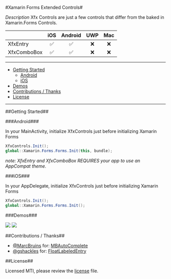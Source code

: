 #Xamarin Forms Extended Controls#

*Description*
Xfx Controls are just a few controls that differ from the baked in Xamarin.Forms Controls.

|               | iOS                | Android            | UWP | Mac |
| ------------- |:------------------:|:------------------:|:---:|:---:|
| XfxEntry      | :white_check_mark: | :white_check_mark: | :x: | :x: |
| XfxComboBox   | :white_check_mark: | :white_check_mark: | :x: | :x: |

-----

 - [Getting Started](#getting-started)
     - [Android](#android)
	 - [iOS](#ios)
 - [Demos](#demos)
 - [Contributions / Thanks](#contributions--thanks)
 - [License](#license)

-----

##Getting Started##

###Android###

In your MainActivity, initialize XfxControls just before initializing Xamarin Forms

```csharp
XfxControls.Init();
global::Xamarin.Forms.Forms.Init(this, bundle);
```

*note: XfxEntry and XfxComboBox REQUIRES your app to use an AppCompat theme.*

###iOS###

In your AppDelegate, initialize XfxControls just before initializing Xamarin Forms

```csharp
XfxControls.Init();
global::Xamarin.Forms.Forms.Init();
```

###Demos###

![](https://github.com/XamFormsExtended/Xfx.Controls/raw/master/resources/xfx.controls.ios.gif)
![](https://github.com/XamFormsExtended/Xfx.Controls/raw/master/resources/xfx.controls.droid.gif)

##Contributions / Thanks##

 - [@MarcBruins](https://github.com/MarcBruins)  for: [MBAutoComplete](https://github.com/MarcBruins/MBAutoComplete)
 - [@gshackles](https://github.com/gshackles) for: [FloatLabeledEntry](https://github.com/gshackles/FloatLabeledEntry)

##License##

Licensed MTI, please review the [license](https://github.com/XamFormsExtended/Xfx.Controls/blob/master/LICENSE) file.
